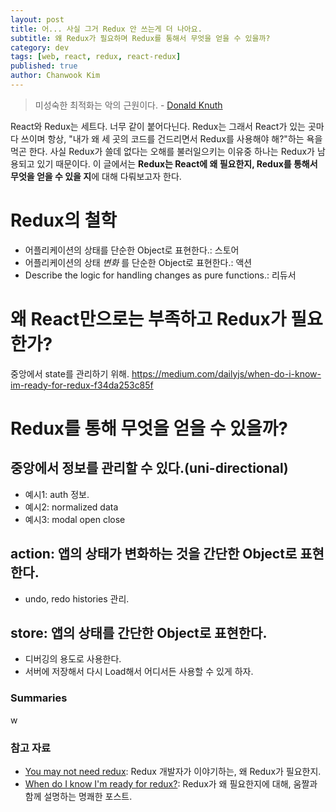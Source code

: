 ```yaml
---
layout: post
title: 어... 사실 그거 Redux 안 쓰는게 더 나아요.
subtitle: 왜 Redux가 필요하며 Redux를 통해서 무엇을 얻을 수 있을까?
category: dev
tags: [web, react, redux, react-redux]
published: true
author: Chanwook Kim
---
```


> 미성숙한 최적화는 악의 근원이다. - [Donald Knuth](https://en.wikipedia.org/wiki/Donald_Knuth)

React와 Redux는 세트다. 너무 같이 붙어다닌다. Redux는 그래서 React가 있는 곳마다 쓰이며 항상, "내가 왜 세 곳의 코드를 건드리면서 Redux를 사용해야 해?"하는 욕을 먹곤 한다. 사실 Redux가 쓸데 없다는 오해를 불러일으키는 이유중 하나는 Redux가 남용되고 있기 때문이다. 이 글에서는 **Redux는 React에 왜 필요한지, Redux를 통해서 무엇을 얻을 수 있을 지**에 대해 다뤄보고자 한다.

# Redux의 철학
- 어플리케이션의 상태를 단순한 Object로 표현한다.: 스토어
- 어플리케이션의 상태 *변화* 를 단순한 Object로 표현한다.: 액션
- Describe the logic for handling changes as pure functions.: 리듀서


# 왜 React만으로는 부족하고 Redux가 필요한가?
중앙에서 state를 관리하기 위해.
https://medium.com/dailyjs/when-do-i-know-im-ready-for-redux-f34da253c85f

# Redux를 통해 무엇을 얻을 수 있을까?

## 중앙에서 정보를 관리할 수 있다.(uni-directional)

- 예시1: auth 정보.
- 예시2: normalized data
- 예시3: modal open close


## action: 앱의 상태가 변화하는 것을 간단한 Object로 표현한다.
- undo, redo histories 관리.

## store: 앱의 상태를 간단한 Object로 표현한다.
- 디버깅의 용도로 사용한다.
- 서버에 저장해서 다시 Load해서 어디서든 사용할 수 있게 하자.


### Summaries

w
### 참고 자료
- [You may not need redux](https://medium.com/@dan_abramov/you-might-not-need-redux-be46360cf367): Redux 개발자가 이야기하는, 왜 Redux가 필요한지.
- [When do I know I'm ready for redux?](https://medium.com/dailyjs/when-do-i-know-im-ready-for-redux-f34da253c85f): Redux가 왜 필요한지에 대해, 움짤과 함께 설명하는 명쾌한 포스트.